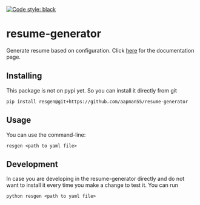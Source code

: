 [![Code style: black](https://img.shields.io/badge/code%20style-black-000000.svg)](https://github.com/psf/black)
# resume-generator
Generate resume based on configuration. Click [here](https://aapman55.github.io/resume-generator/)
for the documentation page.

## Installing
This package is not on pypi yet. So you can install it directly from git

```commandline
pip install resgen@git+https://github.com/aapman55/resume-generator
```

## Usage
You can use the command-line:
```commandline
resgen <path to yaml file>
```

## Development
In case you are developing in the resume-generator directly and do not
want to install it every time you make a change to test it. You can run
```commandline
python resgen <path to yaml file>
```
